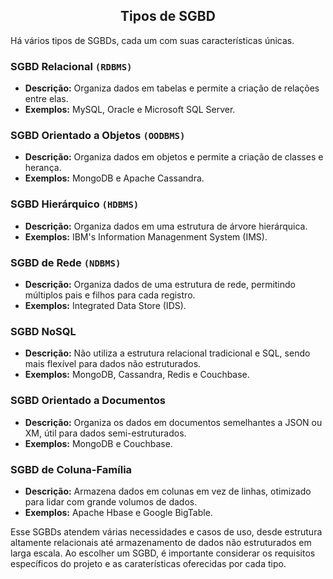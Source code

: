 ## <center>Tipos de SGBD</center>

Há vários tipos de SGBDs, cada um com suas características únicas.

### SGBD Relacional ``(RDBMS)``
- __Descrição:__ Organiza dados em tabelas e permite a criação de relações entre elas.
- __Exemplos:__ MySQL, Oracle e Microsoft SQL Server.

### SGBD Orientado a Objetos ``(OODBMS)``
- __Descrição:__ Organiza dados em objetos e permite a criação de classes e herança.
- __Exemplos:__ MongoDB e Apache Cassandra.

### SGBD Hierárquico ``(HDBMS)``
- __Descrição:__ Organiza dados em uma estrutura de árvore hierárquica.
- __Exemplos:__ IBM's Information Managenment System (IMS).

### SGBD de Rede ``(NDBMS)``
- __Descrição:__ Organiza dados de uma estrutura de rede, permitindo múltiplos pais e filhos para cada registro.
- __Exemplos:__ Integrated Data Store (IDS).

### SGBD NoSQL
- __Descrição:__ Não utiliza a estrutura relacional tradicional e SQL, sendo mais flexível para dados não estruturados.
- __Exemplos:__ MongoDB, Cassandra, Redis e Couchbase.

### SGBD Orientado a Documentos
- __Descrição:__ Organiza os dados em documentos semelhantes a JSON ou XM, útil para dados semi-estruturados.
- __Exemplos:__ MongoDB e Couchbase.

### SGBD de Coluna-Família
- __Descrição:__ Armazena dados em colunas em vez de linhas, otimizado para lidar com grande volumos de dados.
- __Exemplos:__ Apache Hbase e Google BigTable.

Esse SGBDs atendem várias necessidades e casos de uso, desde estrutura altamente relacionais até armazenamento de dados não estruturados em larga escala. Ao escolher um SGBD, é importante considerar os requisitos específicos do projeto e as caraterísticas oferecidas por cada tipo.